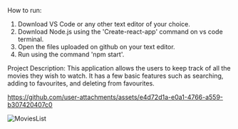 How to run:
1.	Download VS Code or any other text editor of your choice.
2.	Download Node.js using the 'Create-react-app' command on vs code terminal.
3.	Open the files uploaded on github on your text editor. 
4.	Run using the command 'npm start'.

Project Description:
This application allows the users to keep track of all the movies they wish to watch. It has a few basic features such as searching, adding to favourites, and deleting from favourites.

	


https://github.com/user-attachments/assets/e4d72d1a-e0a1-4766-a559-b307420407c0

![MoviesList](https://github.com/user-attachments/assets/0e14ae86-0e23-42bb-9f6d-8c086057eab3)
